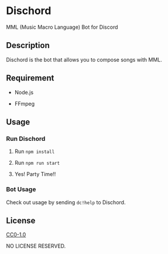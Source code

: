 # Dischord

MML (Music Macro Language) Bot for Discord

## Description

Dischord is the bot that allows you to compose songs with MML.

## Requirement

- Node.js

- FFmpeg

## Usage

### Run Dischord

1. Run `npm install`

1. Run `npm run start`

1. Yes! Party Time!!

### Bot Usage

Check out usage by sending `dc!help` to Dischord.

## License

[CC0-1.0](https://creativecommons.org/publicdomain/zero/1.0/deed)

NO LICENSE RESERVED.